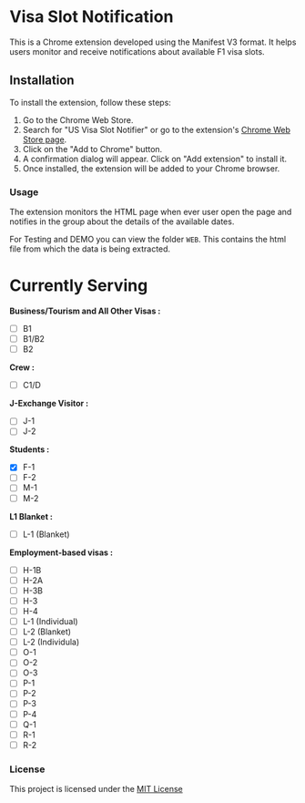 # Visa Slot Notification

This is a Chrome extension developed using the Manifest V3 format. It helps users monitor and receive notifications about available F1 visa slots.

## Installation

To install the extension, follow these steps:

1. Go to the Chrome Web Store.
2. Search for "US Visa Slot Notifier" or go to the extension's [Chrome Web Store page](https://chrome.google.com/webstore/detail/us-visa-slot-notifier/jnkaddhgcblmgjnemmhinnnmlkmgpmkm?hl=en&authuser=0).
3. Click on the "Add to Chrome" button.
4. A confirmation dialog will appear. Click on "Add extension" to install it.
5. Once installed, the extension will be added to your Chrome browser.

### Usage

The extension monitors the HTML page when ever user open the page and notifies in the group about the details of the available dates.

For Testing and DEMO you can view the folder `WEB`. This contains the html file from which the data is being extracted.

# **Currently Serving**

**Business/Tourism and All Other Visas :**
- [ ] B1
- [ ] B1/B2
- [ ] B2

**Crew :**
- [ ] C1/D

**J-Exchange Visitor :**
- [ ] J-1
- [ ] J-2

**Students :**
- [x] F-1
- [ ] F-2
- [ ] M-1
- [ ] M-2

**L1 Blanket :**
- [ ] L-1 (Blanket)

**Employment-based visas :**
- [ ] H-1B
- [ ] H-2A
- [ ] H-3B
- [ ] H-3
- [ ] H-4
- [ ] L-1 (Individual)
- [ ] L-2 (Blanket)
- [ ] L-2 (Individula)
- [ ] O-1
- [ ] O-2
- [ ] O-3
- [ ] P-1
- [ ] P-2
- [ ] P-3
- [ ] P-4
- [ ] Q-1
- [ ] R-1
- [ ] R-2

### License

This project is licensed under the [MIT License](https://www.mit.edu/~amini/LICENSE.md)